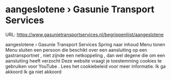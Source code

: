 # aangeslotene › Gasunie Transport Services

URL: https://www.gasunietransportservices.nl/begrippenlijst/aangeslotene

aangeslotene › Gasunie Transport Services
Spring naar inhoud
Menu tonen
Menu sluiten
een persoon die beschikt over een
aansluiting
op een
gastransportnet
, niet zijnde een
netkoppeling
, dan wel degene die om een
aansluiting
heeft verzocht
Deze website vraagt je toestemming cookies te gebruiken voor
YouTube
. Lees het
cookiebeleid
voor meer informatie.
Ik ga akkoord
Ik ga niet akkoord